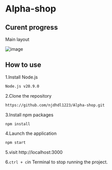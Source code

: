# Alpha-shop

## Curent progress
Main layout

![image](https://github.com/njdhdl1223/Alpha-shop/assets/127296290/52b284cb-9b2e-4de6-ad6f-779f9a5b5860)

## How to use
1.Install Node.js
```bash
Node.js v20.9.0
```
2.Clone the repository
```bash
https://github.com/njdhdl1223/Alpha-shop.git
```
3.Install npm packages
```bash
npm install
```
4.Launch the application
```bash
npm start
```
5.visit http://localhost:3000

6.``` ctrl + c ```in Terminal to stop running the project.
